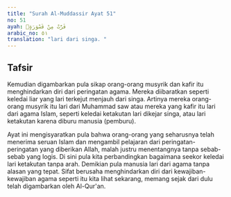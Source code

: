 ```yaml
---
title: "Surah Al-Muddassir Ayat 51"
no: 51
ayah: فَرَّتْ مِنْ قَسْوَرَةٍۗ
arabic_no: ٥١
translation: "lari dari singa. "
---
```


## Tafsir

Kemudian digambarkan pula sikap orang-orang musyrik dan kafir itu menghindarkan diri dari peringatan agama. Mereka diibaratkan seperti keledai liar yang lari terkejut menjauh dari singa. Artinya mereka orang-orang musyrik itu lari dari Muhammad saw atau mereka yang kafir itu lari dari agama Islam, seperti keledai ketakutan lari dikejar singa, atau lari ketakutan karena diburu manusia (pemburu).

Ayat ini mengisyaratkan pula bahwa orang-orang yang seharusnya telah menerima seruan Islam dan mengambil pelajaran dari peringatan-peringatan yang diberikan Allah, malah justru menentangnya tanpa sebab-sebab yang logis. Di sini pula kita perbandingkan bagaimana seekor keledai lari ketakutan tanpa arah. Demikian pula manusia lari dari agama tanpa alasan yang tepat. Sifat berusaha menghindarkan diri dari kewajiban-kewajiban agama seperti itu kita lihat sekarang, memang sejak dari dulu telah digambarkan oleh Al-Qur'an.